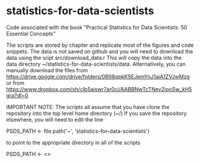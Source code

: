 # statistics-for-data-scientists
Code associated with the book "Practical Statistics for Data Scientists: 50 Essential Concepts"

The scripts are stored by chapter and replicate most of the figures and code snippets.
The data is not saved on github and you will need to download the data using the sript src/download_data.r
This will copy the data into the data directory ~/statistics-for-data-scientists/data. 
Alternatively, you can manually download the files from  https://drive.google.com/drive/folders/0B98qpkK5EJemYnJ1ajA1ZVJwMzg
or from  https://www.dropbox.com/sh/clb5aiswr7ar0ci/AABBNwTcTNey2ipoSw_kH5gra?dl=0

IMPORTANT NOTE: 
The scripts all assume that you have clone the repository into the top level home directory (~/)
If you save the repository elsewhere, you will need to edit the line

  PSDS_PATH <- file.path('~', 'statistics-for-data-scientists')

to point to the appropriate directory in all of the scripts

  PSDS_PATH <- <<pathname I am using>>
